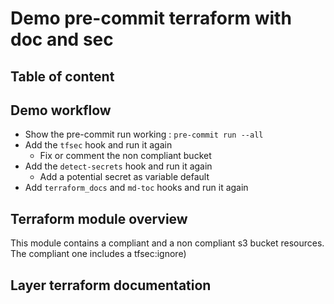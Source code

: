 # Demo pre-commit terraform with doc and sec

## Table of content
<!--TOC-->
<!--TOC-->

## Demo workflow
* Show the pre-commit run working : `pre-commit run --all`
* Add the `tfsec` hook and run it again
    * Fix or comment the non compliant bucket
* Add the `detect-secrets` hook and run it again
    * Add a potential secret as variable default
* Add `terraform_docs` and `md-toc` hooks and run it again

## Terraform module overview
This module contains a compliant and a non compliant s3 bucket resources.
The compliant one includes a tfsec:ignore)

## Layer terraform documentation

<!-- BEGINNING OF PRE-COMMIT-TERRAFORM DOCS HOOK -->
<!-- END OF PRE-COMMIT-TERRAFORM DOCS HOOK -->
